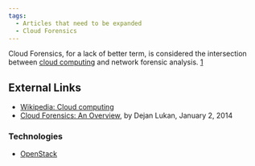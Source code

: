 ```yaml
---
tags:
  - Articles that need to be expanded
  - Cloud Forensics
---
```

Cloud Forensics, for a lack of better term, is considered the intersection
between [cloud computing](http://en.wikipedia.org/wiki/Cloud_computing) and
network forensic analysis.
[1](http://resources.infosecinstitute.com/overview-cloud-forensics/)

## External Links

* [Wikipedia: Cloud computing](https://en.wikipedia.org/wiki/Cloud_computing)
* [Cloud Forensics: An Overview](http://resources.infosecinstitute.com/overview-cloud-forensics/),
  by Dejan Lukan, January 2, 2014

### Technologies

* [OpenStack](http://www.openstack.org/)
